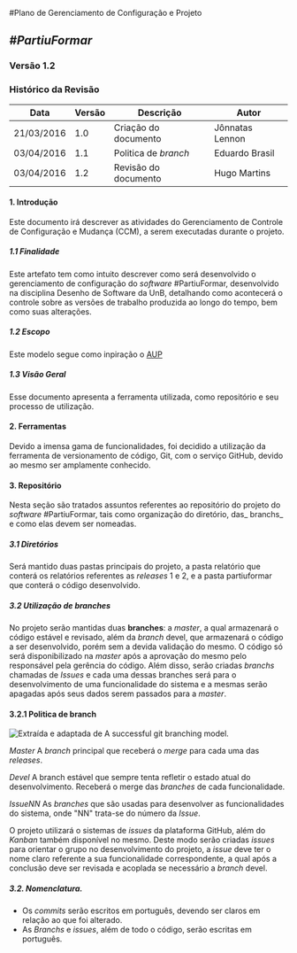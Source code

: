 #Plano de Gerenciamento de Configuração e Projeto
##  ***#PartiuFormar***

### **Versão 1.2**

### Histórico da Revisão
Data|Versão|Descrição|Autor
-----|------|---------|-------
21/03/2016|1.0|Criação do documento|Jônnatas Lennon
03/04/2016|1.1|Politica de _branch_|Eduardo Brasil
03/04/2016|1.2|Revisão do documento|Hugo Martins
 

#### 1.                  Introdução
Este documento irá descrever as atividades do Gerenciamento de Controle de Configuração e Mudança (CCM), a serem executadas durante o projeto.

##### 1.1               Finalidade
Este artefato tem como intuito descrever como será desenvolvido o gerenciamento de configuração do _software_ #PartiuFormar, desenvolvido na disciplina Desenho de Software da UnB, detalhando como acontecerá o controle sobre as versões de trabalho produzida ao longo do tempo, bem como suas alterações.

##### 1.2               Escopo

Este modelo segue como inpiração o [AUP](http://www.ambysoft.com/unifiedprocess/aup11/html/configurationManagement.html)

##### 1.3               Visão Geral

Esse documento apresenta a ferramenta utilizada, como repositório e seu processo de utilização.

#### 2.                 Ferramentas

Devido a imensa gama de funcionalidades, foi decidido a utilização da ferramenta de versionamento de código, Git, com o serviço GitHub, devido ao mesmo ser amplamente conhecido.

#### 3.                 Repositório 

Nesta seção são tratados assuntos referentes ao repositório do projeto do _software_ #PartiuFormar, tais como organização do diretório, das_ branchs_ e como elas devem ser nomeadas.

##### 3.1               Diretórios

Será mantido duas pastas principais do projeto, a pasta relatório que conterá os relatórios referentes as _releases_ 1 e 2, e a pasta partiuformar que conterá o código desenvolvido.  
    
##### 3.2               Utilização de _branches_ 
      
No projeto serão mantidas duas __branches__: a _master_, a qual armazenará o código estável e revisado, além da _branch_ devel, que armazenará o código a ser desenvolvido, porém sem a devida validação do mesmo. O código só será disponibilizado na _master_ após a aprovação do mesmo pelo responsável pela gerência do código. Além disso, serão criadas _branchs_ chamadas de _Issues_ e cada uma dessas branches será para o desenvolvimento de uma funcionalidade do sistema e a mesmas serão apagadas após seus dados serem passados para a _master_.

#### 3.2.1              Politica de branch

![Extraída e adaptada de A successful git branching model.](http://lappis.unb.br/redmine/attachments/download/2447/branchflow.png)

_Master_
A _branch_ principal que receberá o _merge_ para cada uma das _releases_.

_Devel_
A branch estável que sempre tenta refletir o estado atual do desenvolvimento. Receberá o merge das _branches_ de cada funcionalidade.

_IssueNN_
As _branches_ que são usadas para desenvolver as funcionalidades do sistema, onde "NN" trata-se do número da _Issue_.

O projeto utilizará o sistemas de _issues_ da plataforma GitHub, além do _Kanban_ também disponível no mesmo. Deste modo serão criadas _issues_ para orientar o grupo no desenvolvimento do projeto, a _issue_ deve ter o nome claro referente a sua funcionalidade correspondente, a qual após a conclusão deve ser revisada e acoplada se necessário a _branch_ devel.

##### 3.2.              Nomenclatura.

* Os _commits_ serão escritos em português, devendo ser claros em relação ao que foi alterado. 
* As _Branchs_ e _issues_, além de todo o código, serão escritas em português.